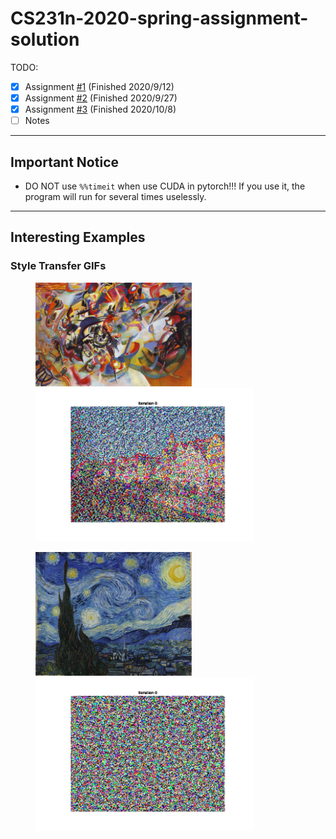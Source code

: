 # CS231n-2020-spring-assignment-solution
TODO:

- [x] Assignment [#1](https://cs231n.github.io/assignments2020/assignment1/) (Finished 2020/9/12)
- [x] Assignment [#2](https://cs231n.github.io/assignments2020/assignment2/) (Finished 2020/9/27)
- [x] Assignment [#3](https://cs231n.github.io/assignments2020/assignment3/) (Finished 2020/10/8)
- [ ] Notes

---

##  Important Notice

- DO NOT use `%%timeit` when use CUDA in pytorch!!! If you use it, the program will run for several times uselessly.

---

## Interesting Examples

### Style Transfer GIFs

<figure class="half">     <img src="assignment3/styles/composition_vii.jpg" width="250"/><img src="assignment3/style_stransfer.gif" width="350"/> </figure>

<figure class="half">     <img src="assignment3/styles/starry_night.jpg" width="250"/><img src="assignment3/style_stransfer2.gif" width="350"/> </figure>